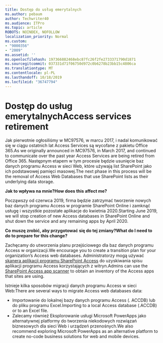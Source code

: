 ```yaml
---
title: Dostęp do usług emerytalnych
ms.author: pebaum
author: Techwriter40
ms.audience: ITPro
ms.topic: article
ROBOTS: NOINDEX, NOFOLLOW
localization_priority: Normal
ms.custom:
- "9000356"
- "2009"
ms.assetid: ''
ms.openlocfilehash: 197366882468ebc87fc26f2fe2733371790d1871
ms.sourcegitcommit: 037331d71f06750d972c0b6278b23bb15c4806ca
ms.translationtype: MT
ms.contentlocale: pl-PL
ms.lasthandoff: 10/18/2019
ms.locfileid: "36747794"
---
```

# <a name="access-services-retirement"></a><span data-ttu-id="d96f4-102">Dostęp do usług emerytalnych</span><span class="sxs-lookup"><span data-stu-id="d96f4-102">Access services retirement</span></span>

<span data-ttu-id="d96f4-103">Jak pierwotnie ogłosiliśmy w MC97576, w marcu 2017, i nadal komunikować się w ciągu ostatnich lat Access Services są wycofane z pakietu Office 365.</span><span class="sxs-lookup"><span data-stu-id="d96f4-103">As we originally announced in MC97576, in March 2017, and continued to communicate over the past year Access Services are being retired from Office 365.</span></span> <span data-ttu-id="d96f4-104">Następnym etapem w tym procesie będzie usunięcie baz danych programu Access w sieci Web, które używają list SharePoint jako ich podstawowej pamięci masowej.</span><span class="sxs-lookup"><span data-stu-id="d96f4-104">The next phase in this process will be the removal of Access Web Databases that use SharePoint lists as their underlying data storage.</span></span>

<span data-ttu-id="d96f4-105">**Jak to wpływa na mnie?**</span><span class="sxs-lookup"><span data-stu-id="d96f4-105">**How does this affect me?**</span></span>

<span data-ttu-id="d96f4-106">Począwszy od czerwca 2019, firma będzie zatrzymać tworzenie nowych baz danych programu Access w programie SharePoint Online i zamknąć usługę i wszystkie pozostałe aplikacje do kwietnia 2020.</span><span class="sxs-lookup"><span data-stu-id="d96f4-106">Starting June 2019, we will stop creation of new Access databases in SharePoint Online and shut down the service and any remaining apps by April 2020.</span></span>

<span data-ttu-id="d96f4-107">**Co muszę zrobić, aby przygotować się do tej zmiany?**</span><span class="sxs-lookup"><span data-stu-id="d96f4-107">**What do I need to do to prepare for this change?**</span></span>

<span data-ttu-id="d96f4-108">Zachęcamy do utworzenia planu przejściowego dla baz danych programu Access w organizacji.</span><span class="sxs-lookup"><span data-stu-id="d96f4-108">We encourage you to create a transition plan for your organization’s Access web databases.</span></span> <span data-ttu-id="d96f4-109">Administratorzy mogą używać [skanera aplikacji programu SharePoint Access](https://github.com/SharePoint/PnP-Tools/tree/master/Solutions/SharePoint.AccessApp.Scanner) do uzyskiwania spisu aplikacji programu Access korzystających z witryn.</span><span class="sxs-lookup"><span data-stu-id="d96f4-109">Admins can use the [SharePoint Access app scanner](https://github.com/SharePoint/PnP-Tools/tree/master/Solutions/SharePoint.AccessApp.Scanner) to obtain an inventory of the Access apps that sites are using.</span></span>

<span data-ttu-id="d96f4-110">Istnieje kilka sposobów migracji danych programu Access w sieci Web:</span><span class="sxs-lookup"><span data-stu-id="d96f4-110">There are several ways to migrate Access web databases data:</span></span>

- <span data-ttu-id="d96f4-111">Importowanie do lokalnej bazy danych programu Access (. ACCDB) lub do pliku programu Excel.</span><span class="sxs-lookup"><span data-stu-id="d96f4-111">Importing to a local Access database (.ACCDB) or to an Excel file.</span></span>
- <span data-ttu-id="d96f4-112">Zalecamy również Eksplorowanie usługi Microsoft PowerApps jako alternatywnej platformy do tworzenia niekodowych rozwiązań biznesowych dla sieci Web i urządzeń przenośnych.</span><span class="sxs-lookup"><span data-stu-id="d96f4-112">We also recommend exploring Microsoft PowerApps as an alternative platform to create no-code business solutions for web and mobile devices.</span></span>